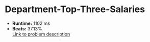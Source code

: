 # Department-Top-Three-Salaries
- **Runtime:** 1102 ms
- **Beats:** 37.13%<br>
[Link to problem description](https://leetcode.com/problems/department-top-three-salaries/description/?envType=study-plan-v2&envId=top-sql-50)
